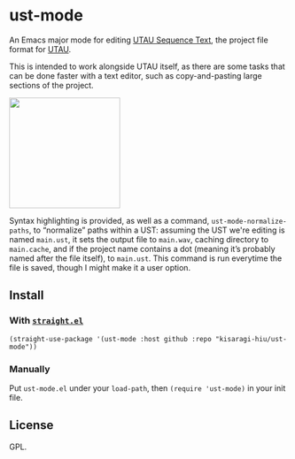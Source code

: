 # ust-mode

An Emacs major mode for editing [UTAU Sequence Text](https://w.atwiki.jp/utaou/?cmd=word&word=ust&type=&pageid=21#id_a90784c7), the project file format for [UTAU](https://en.wikipedia.org/wiki/Utau).

This is intended to work alongside UTAU itself, as there are some tasks that can be done faster with a text editor, such as copy-and-pasting large sections of the project.

<img src="https://kisaragi-hiu.com/static/emacs-ust-mode.png" width="200">

Syntax highlighting is provided, as well as a command, `ust-mode-normalize-paths`, to “normalize” paths within a UST: assuming the UST we're editing is named `main.ust`, it sets the output file to `main.wav`, caching directory to `main.cache`, and if the project name contains a dot (meaning it’s probably named after the file itself), to `main.ust`. This command is run everytime the file is saved, though I might make it a user option.

## Install

### With [`straight.el`](https://github.com/raxod502/straight.el)

```elisp
(straight-use-package '(ust-mode :host github :repo "kisaragi-hiu/ust-mode"))
```

### Manually

Put `ust-mode.el` under your `load-path`, then `(require 'ust-mode)` in your init file.

## License

GPL.
